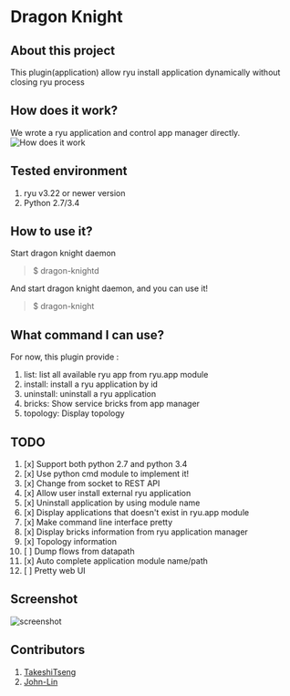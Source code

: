 Dragon Knight
===================

About this project
-------------------
This plugin(application) allow ryu install application dynamically without closing ryu process

How does it work?
------------------
We wrote a ryu application and control app manager directly.
![How does it work][3]


Tested environment
--------------
 1. ryu v3.22 or newer version
 2. Python 2.7/3.4

How to use it?
--------------
Start dragon knight daemon
> $ dragon-knightd

And start dragon knight daemon, and you can use it!

> $ dragon-knight

What command I can use?
--------------
For now, this plugin provide :
 1. list: list all available ryu app from ryu.app module
 2. install: install a ryu application by id
 3. uninstall: uninstall a ryu application
 4. bricks: Show service bricks from app manager
 5. topology: Display topology

TODO
--------------
1. [x] Support both python 2.7 and python 3.4
2. [x] Use python cmd module to implement it!
3. [x] Change from socket to REST API
4. [x] Allow user install external ryu application
5. [x] Uninstall application by using module name
6. [x] Display applications that doesn't exist in ryu.app module
7. [x] Make command line interface pretty
8. [x] Display bricks information from ryu application manager
9. [x] Topology information
10. [ ] Dump flows from datapath
11. [x] Auto complete application module name/path
12. [ ] Pretty web UI

Screenshot
--------------
![screenshot][4]

Contributors
--------------
1. [TakeshiTseng][1]
2. [John-Lin][2]

[1]: https://github.com/TakeshiTseng
[2]: https://github.com/John-Lin
[3]: https://raw.githubusercontent.com/TakeshiTseng/ryu-dynamic-loader/master/howitwork.png
[4]: https://raw.githubusercontent.com/TakeshiTseng/ryu-dynamic-loader/master/screenshot.jpg
